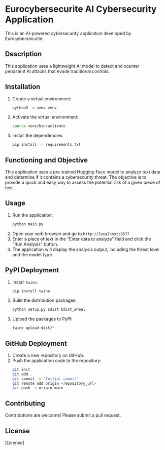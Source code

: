 # Eurocybersecurite AI Cybersecurity Application

This is an AI-powered cybersecurity application developed by Eurocybersecurite.

## Description

This application uses a lightweight AI model to detect and counter persistent AI attacks that evade traditional controls.

## Installation

1.  Create a virtual environment:
    ```bash
    python3 -m venv venv
    ```
2.  Activate the virtual environment:
    ```bash
    source venv/bin/activate
    ```
3.  Install the dependencies:
    ```bash
    pip install -r requirements.txt
    ```

## Functioning and Objective

This application uses a pre-trained Hugging Face model to analyze text data and determine if it contains a cybersecurity threat. The objective is to provide a quick and easy way to assess the potential risk of a given piece of text.

## Usage

1.  Run the application:
    ```bash
    python main.py
    ```
2.  Open your web browser and go to `http://localhost:5577`
3.  Enter a piece of text in the "Enter data to analyze" field and click the "Run Analysis" button.
4.  The application will display the analysis output, including the threat level and the model type.

## PyPI Deployment

1.  Install `twine`:
    ```bash
    pip install twine
    ```
2.  Build the distribution packages:
    ```bash
    python setup.py sdist bdist_wheel
    ```
3.  Upload the packages to PyPI:
    ```bash
    twine upload dist/*
    ```

## GitHub Deployment

1.  Create a new repository on GitHub.
2.  Push the application code to the repository:
    ```bash
    git init
    git add .
    git commit -m "Initial commit"
    git remote add origin <repository_url>
    git push -u origin main
    ```

## Contributing

Contributions are welcome! Please submit a pull request.

## License

[License]
